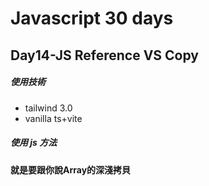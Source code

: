 # Javascript 30 days

## Day14-JS Reference VS Copy


##### 使用技術

- tailwind 3.0
- vanilla ts+vite

##### 使用 js 方法

**就是要跟你說Array的深淺拷貝**

